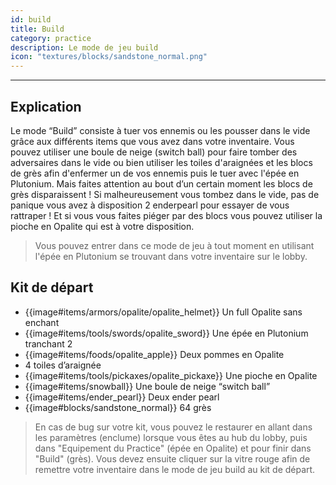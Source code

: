 ```yaml
---
id: build
title: Build
category: practice
description: Le mode de jeu build 
icon: "textures/blocks/sandstone_normal.png"
---
```

___

## Explication
 
Le mode “Build” consiste à tuer vos ennemis ou les pousser dans le vide grâce aux différents items que vous avez dans votre inventaire. Vous pouvez utiliser une boule de neige (switch ball) pour faire tomber des adversaires dans le vide ou bien utiliser les toiles d'araignées et les blocs de grès afin d'enfermer un de vos ennemis puis le tuer avec l'épée en Plutonium. Mais faites attention au bout d’un certain moment les blocs de grès disparaissent ! Si malheureusement vous tombez dans le vide, pas de panique vous avez à disposition 2 enderpearl pour essayer de vous rattraper ! Et si vous vous faites piéger par des blocs vous pouvez utiliser la pioche en Opalite qui est à votre disposition.

> Vous pouvez entrer dans ce mode de jeu à tout moment en utilisant l'épée en Plutonium se trouvant dans votre inventaire sur le lobby. 

## Kit de départ

- {{image#items/armors/opalite/opalite_helmet}} Un full Opalite sans enchant
- {{image#items/tools/swords/opalite_sword}} Une épée en Plutonium tranchant 2
- {{image#items/foods/opalite_apple}} Deux pommes en Opalite
- 4 toiles d’araignée
- {{image#items/tools/pickaxes/opalite_pickaxe}} Une pioche en Opalite
- {{image#items/snowball}} Une boule de neige “switch ball”
- {{image#items/ender_pearl}} Deux ender pearl
- {{image#blocks/sandstone_normal}} 64 grès


> En cas de bug sur votre kit, vous pouvez le restaurer en allant dans les paramètres (enclume) lorsque vous êtes au hub du lobby, puis dans "Equipement du Practice" (épée en Opalite) et pour finir dans "Build" (grès). Vous devez ensuite cliquer sur la vitre rouge afin de remettre votre inventaire dans le mode de jeu build au kit de départ.


